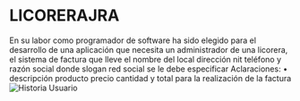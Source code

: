 # LICORERAJRA
En su labor como programador de software ha sido elegido para el desarrollo de
una aplicación que necesita un administrador de una licorera, el sistema de factura que lleve el nombre del local dirección nit  teléfono y razón social donde slogan red social se le debe especificar 
Aclaraciones:
• descripción producto precio cantidad y total para la realización de la factura
![Historia Usuario](https://github.com/Jhon12z/LICORERAJRA/assets/133507283/d0935e93-8e87-4c20-bf0a-1ab0c22a8ecf)
